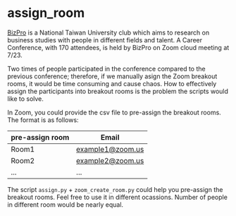 # assign_room


[BizPro](https://bizpro.mystrikingly.com/) is a National Taiwan University club which aims to research on business studies with people in different fields and talent.
A Career Conference, with 170 attendees, is held by BizPro on Zoom cloud meeting at 7/23. 

Two times of people participated in the conference compared to the previous conference; therefore, if we manually asign the Zoom breakout rooms, it would be time consuming and cause chaos. How to effectively assign the participants into breakout rooms is the problem the scripts would like to solve.

In Zoom, you could provide the csv file to pre-assign the breakout rooms. The format is as follows:

|pre-assign room  |Email            |
|-----------------|-----------------|
|Room1            |example1@zoom.us |
|Room2            |example2@zoom.us |
|...              |...              |

The script `assign.py` + `zoom_create_room.py` could help you pre-assign the breakout rooms. Feel free to use it in different ocassions.
Number of people in different room would be nearly equal.
